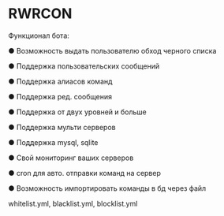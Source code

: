 # RWRCON
Функционал бота:<p>
● Возможность выдать пользователю обход черного списка<p>
● Поддержка пользовательских сообщений<p>
● Поддержка алиасов команд<p>
● Поддержка ред. сообщения <p>
● Поддержка от двух уровней и больше<p>
● Поддержка мульти серверов<p>
● Поддержка mysql, sqlite<p>
● Свой мониторинг ваших серверов<p>
● cron для авто. отправки команд на сервер<p>
● Возможность импортировать команды в бд через файл<p>
whitelist.yml, blacklist.yml, blocklist.yml<p>

